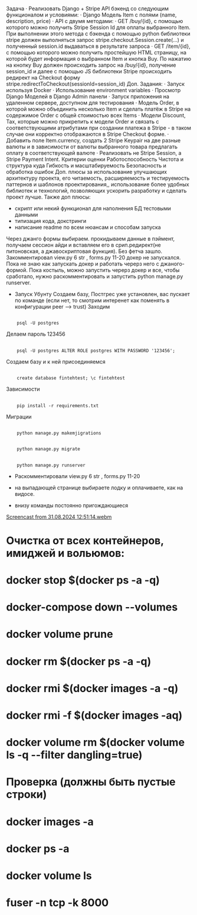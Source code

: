 Задача
·         Реализовать Django + Stripe API бэкенд со следующим функционалом и условиями:
·         Django Модель Item с полями (name, description, price)
·         API с двумя методами:
·         GET /buy/{id}, c помощью которого можно получить Stripe Session Id для оплаты выбранного Item. При выполнении этого метода c бэкенда с помощью python библиотеки stripe должен выполняться запрос stripe.checkout.Session.create(...) и полученный session.id выдаваться в результате запроса
·         GET /item/{id}, c помощью которого можно получить простейшую HTML страницу, на которой будет информация о выбранном Item и кнопка Buy. По нажатию на кнопку Buy должен происходить запрос на /buy/{id}, получение session_id и далее с помощью JS библиотеки Stripe происходить редирект на Checkout форму stripe.redirectToCheckout(sessionId=session_id)
Доп. Задания: 
·         Запуск используя Docker
·         Использование environment variables
·         Просмотр Django Моделей в Django Admin панели
·         Запуск приложения на удаленном сервере, доступном для тестирования
·         Модель Order, в которой можно объединить несколько Item и сделать платёж в Stripe на содержимое Order c общей стоимостью всех Items
·         Модели Discount, Tax, которые можно прикрепить к модели Order и связать с соответствующими атрибутами при создании платежа в Stripe - в таком случае они корректно отображаются в Stripe Checkout форме.
·         Добавить поле Item.currency, создать 2 Stripe Keypair на две разные валюты и в зависимости от валюты выбранного товара предлагать оплату в соответствующей валюте
·         Реализовать не Stripe Session, а Stripe Payment Intent.
Критерии оценки
Работоспособность
Чистота и структура куда
Гибкость и масштабируемость
Безопасность и обработка ошибок
Доп. плюсы за использование улучшающих архитектуру проекта, его читаемость, расширяемость и тестируемость паттернов и шаблонов проектирования,, использование более удобных библиотек и технологий, позволяющих ускорить разработку и сделать проект лучше.
 Также доп плюсы:
- скрипт или некий функционал для наполнения БД тестовыми данными
- типизация кода, докстринги
- написание readme по всем нюансам и способам запуска

Через джанго формы выбираем. прокидываем данные в пэймент, получаем сессион айди и вставляем его в срип.редирект(не питоновская, а джавоскриптовая функция). Без фетча зашло.
Закомментировал view.py 6 str , forms.py 11-20 докер не запускался. Пока не знаю как запускать докер и работать черерз него с джаного-формой. Пока костыль, можно запустить черерз докер и все, чтобы сработало, нужно раскомментировать и запустить python manage.py runserver.

- Запуск Убунту
Создаем базу, Постгрес уже установлен, вас пускает по команде (если нет, то смотрим интеренет как поменять в конфигурации peer --> trust)
Заходим
##
        psql -U postgres
Делаем пароль 123456
##
        psql -U postgres ALTER ROLE postgres WITH PASSWORD '123456';
Создаем базу и к ней присоединяемся
##
        create database fintehtest; \c fintehtest
Зависимости
##
        pip install -r requirements.txt
Миграции
##
        python manage.py makemjigrations
##
        python manage.py migrate
##
        python manage.py runserver

- Раскомментировали view.py 6 str , forms.py 11-20

- на выпадающей странице выбираете лодку и оплачиваете, как на видосе.
- внизу команды постоянно пригождающиеся

[Screencast from 31.08.2024 12:51:14.webm](https://github.com/user-attachments/assets/37991401-da11-49cd-b03f-829fa595e74b)

# Очистка от всех контейнеров, имиджей и вольюмов:
# docker stop $(docker ps -a -q)
# docker-compose down --volumes
# docker volume prune
# docker rm $(docker ps -a -q)
# docker rmi $(docker images -a -q)
# docker rmi -f $(docker images -aq)
# docker volume rm $(docker volume ls -q --filter dangling=true)

# Проверка (должны быть пустые строки)
# docker images -a
# docker ps -a
# docker volume ls

# fuser -n tcp -k 8000
